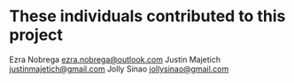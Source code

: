 # These individuals contributed to this project

Ezra Nobrega <ezra.nobrega@outlook.com>
Justin Majetich <justinmajetich@gmail.com>
Jolly Sinao <jollysinao@gmail.com>

